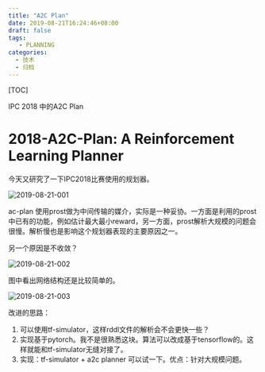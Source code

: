 ```yaml
---
title: "A2C Plan"
date: 2019-08-21T16:24:46+08:00
draft: false
tags: 
   - PLANNING
categories:
  - 技术
  - 归档
---
```


[TOC]

 IPC 2018 中的A2C Plan

<!--more-->

# 2018-A2C-Plan: A Reinforcement Learning Planner

今天又研究了一下IPC2018比赛使用的规划器。

![2019-08-21-001](https://gitee.com/gdhu/prvpic/raw/master/2019-08-21-001.jpg)

ac-plan 使用prost做为中间传输的媒介，实际是一种妥协。一方面是利用的prost中已有的功能，例如估计最大最小reward，另一方面，prost解析大规模的问题会很慢。解析慢也是影响这个规划器表现的主要原因之一。

另一个原因是不收敛？

![2019-08-21-002](https://gitee.com/gdhu/prvpic/raw/master/2019-08-21-002.jpg)

图中看出网络结构还是比较简单的。

![2019-08-21-003](https://gitee.com/gdhu/prvpic/raw/master/2019-08-21-003.jpg)

改进的思路：

1. 可以使用tf-simulator，这样rddl文件的解析会不会更快一些？
2. 实现基于pytorch。我不是很熟悉这块。算法可以改成基于tensorflow的。这样就能和tf-simulator无缝对接了。
3. 实现：tf-simulator + a2c planner 可以试一下。优点：针对大规模问题。
